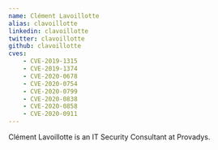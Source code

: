 ```yaml
---
name: Clément Lavoillotte
alias: clavoillotte
linkedin: clavoillotte
twitter: clavoillotte
github: clavoillotte
cves:
    - CVE-2019-1315
    - CVE-2019-1374
    - CVE-2020-0678
    - CVE-2020-0754
    - CVE-2020-0799
    - CVE-2020-0838
    - CVE-2020-0858
    - CVE-2020-0911
---
```

Clément Lavoillotte is an IT Security Consultant at Provadys.